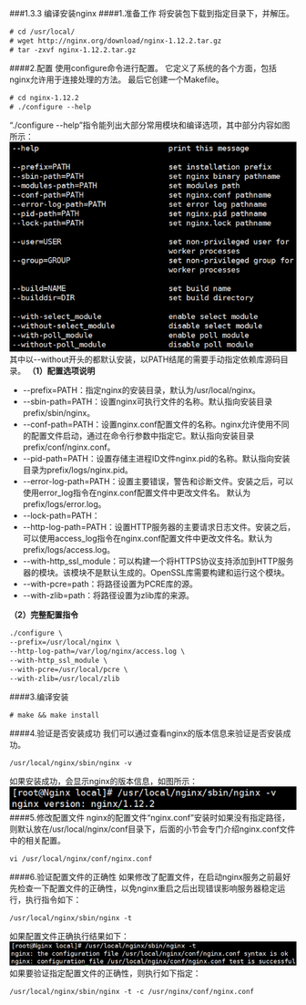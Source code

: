 ###1.3.3 编译安装nginx
####1.准备工作
将安装包下载到指定目录下，并解压。
```
# cd /usr/local/
# wget http://nginx.org/download/nginx-1.12.2.tar.gz
# tar -zxvf nginx-1.12.2.tar.gz
```
####2.配置
使用configure命令进行配置。 它定义了系统的各个方面，包括nginx允许用于连接处理的方法。 最后它创建一个Makefile。
```
# cd nginx-1.12.2
# ./configure --help
```
“./configure --help”指令能列出大部分常用模块和编译选项，其中部分内容如图所示：
![](/assets/微信截图_20180130161627.png)
其中以--without开头的都默认安装，以PATH结尾的需要手动指定依赖库源码目录。
**（1）配置选项说明**
- --prefix=PATH：指定nginx的安装目录，默认为/usr/local/nginx。
- --sbin-path=PATH：设置nginx可执行文件的名称。默认指向安装目录prefix/sbin/nginx。
- --conf-path=PATH：设置nginx.conf配置文件的名称。nginx允许使用不同的配置文件启动，通过在命令行参数中指定它。默认指向安装目录prefix/conf/nginx.conf。
- --pid-path=PATH：设置存储主进程ID文件nginx.pid的名称。默认指向安装目录为prefix/logs/nginx.pid。
- --error-log-path=PATH：设置主要错误，警告和诊断文件。安装之后，可以使用error_log指令在nginx.conf配置文件中更改文件名。 默认为prefix/logs/error.log。
- --lock-path=PATH：
- --http-log-path=PATH：设置HTTP服务器的主要请求日志文件。安装之后，可以使用access_log指令在nginx.conf配置文件中更改文件名。默认为prefix/logs/access.log。
- --with-http_ssl_module：可以构建一个将HTTPS协议支持添加到HTTP服务器的模块。该模块不是默认生成的。OpenSSL库需要构建和运行这个模块。
- --with-pcre=path：将路径设置为PCRE库的源。
- --with-zlib=path：将路径设置为zlib库的来源。

**（2）完整配置指令**
```
./configure \
--prefix=/usr/local/nginx \
--http-log-path=/var/log/nginx/access.log \
--with-http_ssl_module \
--with-pcre=/usr/local/pcre \
--with-zlib=/usr/local/zlib
```
####3.编译安装
```
# make && make install
```
####4.验证是否安装成功
我们可以通过查看nginx的版本信息来验证是否安装成功。
```
/usr/local/nginx/sbin/nginx -v
```
如果安装成功，会显示nginx的版本信息，如图所示：
![](/assets/QQ截图20180129112114.png)
####5.修改配置文件
nginx的配置文件“nginx.conf”安装时如果没有指定路径，则默认放在/usr/local/nginx/conf目录下，后面的小节会专门介绍nginx.conf文件中的相关配置。
```
vi /usr/local/nginx/conf/nginx.conf
```
####6.验证配置文件的正确性
如果修改了配置文件，在启动nginx服务之前最好先检查一下配置文件的正确性，以免nginx重启之后出现错误影响服务器稳定运行，执行指令如下：
```
/usr/local/nginx/sbin/nginx -t
```
如果配置文件正确执行结果如下：
![](/assets/QQ截图20180129113117.png)
如果要验证指定配置文件的正确性，则执行如下指定：
```
/usr/local/nginx/sbin/nginx -t -c /usr/nginx/conf/nginx.conf
```